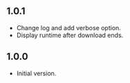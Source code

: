 ## 1.0.1

- Change log and add verbose option.
- Display runtime after download ends.

## 1.0.0

- Initial version.
